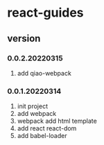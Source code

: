 # react-guides

## version
### 0.0.2.20220315
1. add qiao-webpack

### 0.0.1.20220314
1. init project
2. add webpack
3. webpack add html template
4. add react react-dom
5. add babel-loader
